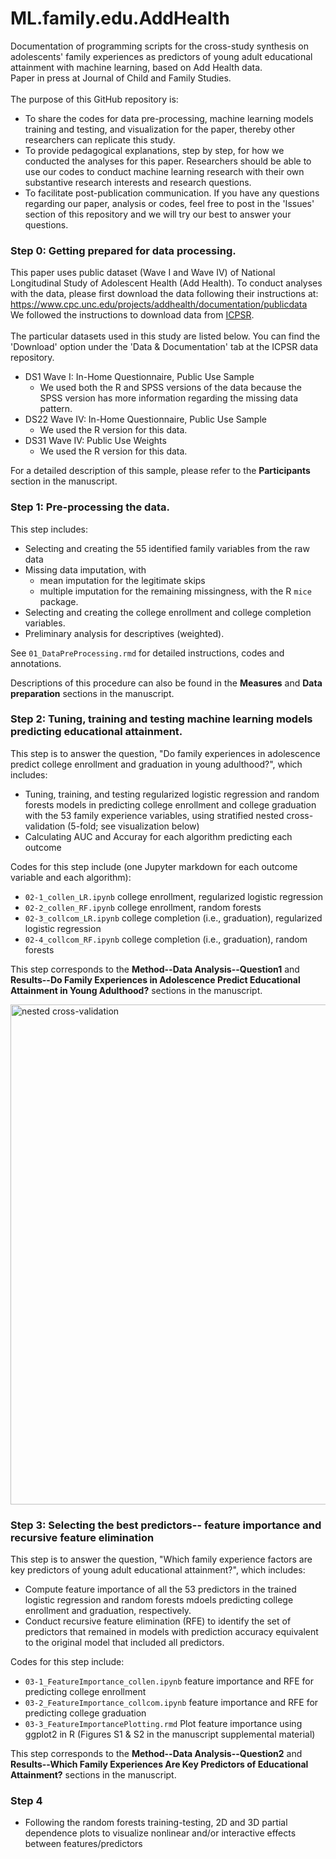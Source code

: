 # ML.family.edu.AddHealth
Documentation of programming scripts for the cross-study synthesis on adolescents' family experiences as predictors of young adult educational attainment with machine learning, based on Add Health data. <br>
Paper in press at Journal of Child and Family Studies. <br>
<br>
The purpose of this GitHub repository is:
* To share the codes for data pre-processing, machine learning models training and testing, and visualization for the paper, thereby other researchers can replicate this study.
* To provide pedagogical explanations, step by step, for how we conducted the analyses for this paper. Researchers should be able to use our codes to conduct machine learning research with their own substantive research interests and research questions.
* To facilitate post-publication communication. If you have any questions regarding our paper, analysis or codes, feel free to post in the 'Issues' section of this repository and we will try our best to answer your questions.

### Step 0: Getting prepared for data processing.
This paper uses public dataset (Wave I and Wave IV) of National Longitudinal Study of Adolescent Health (Add Health). To conduct analyses with the data, please first download the data following their instructions at: https://www.cpc.unc.edu/projects/addhealth/documentation/publicdata
<br>
We followed the instructions to download data from [ICPSR](https://www.icpsr.umich.edu/icpsrweb/ICPSR/studies/21600?archive=ICPSR&q=21600).
<br>
<br>
The particular datasets used in this study are listed below. You can find the 'Download' option under the 'Data & Documentation' tab at the ICPSR data repository.
* DS1 Wave I: In-Home Questionnaire, Public Use Sample
  * We used both the R and SPSS versions of the data because the SPSS version has more information regarding the missing data pattern.
* DS22 Wave IV: In-Home Questionnaire, Public Use Sample
  * We used the R version for this data.
* DS31 Wave IV: Public Use Weights
  * We used the R version for this data.

For a detailed description of this sample, please refer to the **Participants** section in the manuscript.
<br>

### Step 1: Pre-processing the data.
This step includes:
* Selecting and creating the 55 identified family variables from the raw data
* Missing data imputation, with
  * mean imputation for the legitimate skips
  * multiple imputation for the remaining missingness, with the R `mice` package.
* Selecting and creating the college enrollment and college completion variables.
* Preliminary analysis for descriptives (weighted).

See `01_DataPreProcessing.rmd` for detailed instructions, codes and annotations. <br>

Descriptions of this procedure can also be found in the **Measures** and **Data preparation** sections in the manuscript.
<br>

### Step 2: Tuning, training and testing machine learning models predicting educational attainment.
This step is to answer the question, "Do family experiences in adolescence predict college enrollment and graduation in young adulthood?", which includes:
* Tuning, training, and testing regularized logistic regression and random forests models in predicting college enrollment and college graduation with the 53 family experience variables, using stratified nested cross-validation (5-fold; see visualization below)
* Calculating AUC and Accuray for each algorithm predicting each outcome

Codes for this step include (one Jupyter markdown for each outcome variable and each algorithm):
* `02-1_collen_LR.ipynb` college enrollment, regularized logistic regression
* `02-2_collen_RF.ipynb` college enrollment, random forests
* `02-3_collcom_LR.ipynb` college completion (i.e., graduation), regularized logistic regression
* `02-4_collcom_RF.ipynb` college completion (i.e., graduation), random forests

This step corresponds to the **Method--Data Analysis--Question1** and **Results--Do Family Experiences in Adolescence Predict Educational Attainment in Young Adulthood?** sections in the manuscript.
<br>

<img src="https://github.com/xiaoransun/ML.family.edu.AddHealth/blob/master/visualization/nested%205-fold%20cross-validation.jpg" alt="nested cross-validation" width="800">

### Step 3: Selecting the best predictors-- feature importance and recursive feature elimination
This step is to answer the question, "Which family experience factors are key predictors of young adult educational attainment?", which includes:
* Compute feature importance of all the 53 predictors in the trained logistic regression and random forests mdoels predicting college enrollment and graduation, respectively.
* Conduct recursive feature elimination (RFE) to identify the set of predictors that remained in models with prediction accuracy equivalent to the original model that included all predictors. 

Codes for this step include:
* `03-1_FeatureImportance_collen.ipynb` feature importance and RFE for predicting college enrollment
* `03-2_FeatureImportance_collcom.ipynb` feature importance and RFE for predicting college graduation
* `03-3_FeatureImportancePlotting.rmd` Plot feature importance using ggplot2 in R (Figures S1 & S2 in the manuscript supplemental material)

This step corresponds to the **Method--Data Analysis--Question2** and **Results--Which Family Experiences Are Key Predictors of Educational Attainment?** sections in the manuscript.



### Step 4

* Following the random forests training-testing, 2D and 3D partial dependence plots to visualize nonlinear and/or interactive effects between features/predictors





